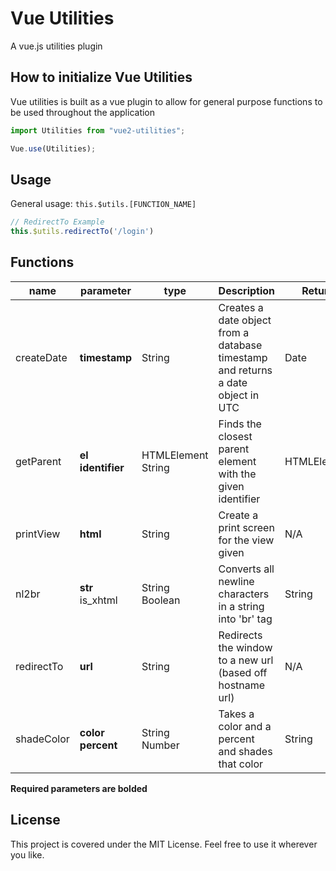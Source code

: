 # Vue Utilities
A vue.js utilities plugin

## How to initialize Vue Utilities
Vue utilities is built as a vue plugin to allow for general purpose functions to be used throughout the application

```javascript
import Utilities from "vue2-utilities";

Vue.use(Utilities);
```
## Usage
General usage: ```this.$utils.[FUNCTION_NAME]```
```javascript
// RedirectTo Example
this.$utils.redirectTo('/login')
```

## Functions

| name       | parameter                  | type                    | Description | Return |
|------------|----------------------------|-------------------------|-------------|--------|
| createDate | **timestamp**              | String                  | Creates a date object from a database timestamp and returns a date object in UTC | Date |
| getParent  | **el** <br> **identifier** | HTMLElement <br> String | Finds the closest parent element with the given identifier | HTMLElement |
| printView  | **html**                   | String                  | Create a print screen for the view given | N/A |
| nl2br      | **str** <br> is_xhtml      | String <br> Boolean     | Converts all newline characters in a string into 'br' tag | String |
| redirectTo | **url**                    | String                  | Redirects the window to a new url (based off hostname url) | N/A |
| shadeColor | **color** <br> **percent** | String <br> Number  | Takes a color and a percent and shades that color | String |
**Required parameters are bolded**

## License
This project is covered under the MIT License. Feel free to use it wherever you like.